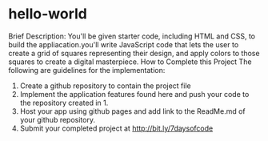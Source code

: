 # hello-world

Brief Description: You'll be given starter code, including HTML and CSS, to build the appliacation.you'll write JavaScript code that lets the user to create a grid of squares representing their design, and apply colors to those squares to create a digital masterpiece.
How to Complete this Project
The following are guidelines for the implementation:
1. Create a github repository to contain the project file
2. Implement the application features found here and push your code to the repository created in 1.
3. Host your app using github pages and add link to the ReadMe.md of your github repository.
4. Submit your completed project at http://bit.ly/7daysofcode
